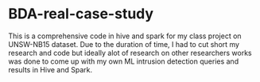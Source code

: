 # BDA-real-case-study
This is a comprehensive code in hive and spark for my class project on UNSW-NB15 dataset. 
Due to the duration of time, I had to cut short my research and code but ideally alot of research on other researchers works was done to come up with my own ML intrusion detection queries and results in Hive and Spark. 
